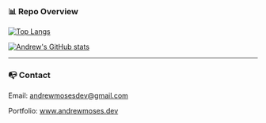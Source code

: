 ### 📊 Repo Overview

[![Top Langs](https://github-readme-stats.vercel.app/api/top-langs/?username=andrewmosesdev&langs_count=10&theme=radical)](https://github.com/andrewmosesdrive/github-readme-stats)

[![Andrew's GitHub stats](https://github-readme-stats.vercel.app/api?username=andrewmosesdev&theme=radical)](https://github.com/andrewmosesdev/github-readme-stats)

---

### 📭 Contact 

Email: andrewmosesdev@gmail.com

Portfolio: www.andrewmoses.dev
